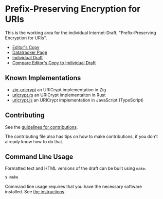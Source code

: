 <!-- regenerate: on (set to off if you edit this file) -->

# Prefix-Preserving Encryption for URIs

This is the working area for the individual Internet-Draft, "Prefix-Preserving Encryption for URIs".

* [Editor's Copy](https://ipcrypt-std.github.io/draft-denis-uricrypt/#go.draft-denis-uricrypt.html)
* [Datatracker Page](https://datatracker.ietf.org/doc/draft-denis-uricrypt)
* [Individual Draft](https://datatracker.ietf.org/doc/html/draft-denis-uricrypt)
* [Compare Editor's Copy to Individual Draft](https://ipcrypt-std.github.io/draft-denis-uricrypt/#go.draft-denis-uricrypt.diff)

## Known Implementations

* [zig-uricrypt](https://github.com/jedisct1/zig-uricrypt) an URICrypt implementation in Zig
* [uricrypt.rs](https://github.com/jedisct1/rust-uricrypt) an URICrypt implementaiton in Rust
* [uricrypt.js](https://github.com/jedisct1/uricrypt.js) an URICrypt implementation in JavaScript (TypeScript)

## Contributing

See the
[guidelines for contributions](https://github.com/ipcrypt-std/draft-denis-uricrypt/blob/main/CONTRIBUTING.md).

The contributing file also has tips on how to make contributions, if you
don't already know how to do that.

## Command Line Usage

Formatted text and HTML versions of the draft can be built using `make`.

```sh
$ make
```

Command line usage requires that you have the necessary software installed.  See
[the instructions](https://github.com/martinthomson/i-d-template/blob/main/doc/SETUP.md).

